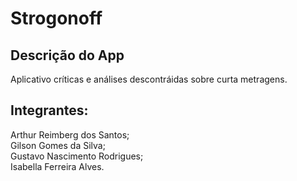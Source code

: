 # Strogonoff

## Descrição do App
Aplicativo críticas e análises descontráidas sobre curta metragens.

## Integrantes: <br>
Arthur Reimberg dos Santos;<br>
Gilson Gomes da Silva;<br>
Gustavo Nascimento Rodrigues;<br>
Isabella Ferreira Alves.<br> 
